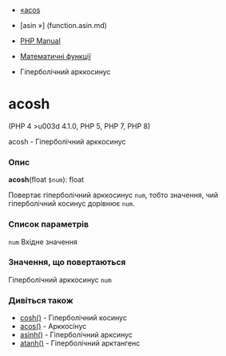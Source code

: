 - [«acos](function.acos.md)
- [asin »] (function.asin.md)

- [PHP Manual](index.md)
- [Математичні функції](ref.math.md)
- Гіперболічний арккосинус

# acosh

(PHP 4 \>u003d 4.1.0, PHP 5, PHP 7, PHP 8)

acosh - Гіперболічний арккосинус

### Опис

**acosh**(float `$num`): float

Повертає гіперболічний арккосинус `num`, тобто значення, чий
гіперболічний косинус дорівнює `num`.

### Список параметрів

`num`
Вхідне значення

### Значення, що повертаються

Гіперболічний арккосинус `num`

### Дивіться також

- [cosh()](function.cosh.md) - Гіперболічний косинус
- [acos()](function.acos.md) - Арккосінус
- [asinh()](function.asinh.md) - Гіперболічний арксинус
- [atanh()](function.atanh.md) - Гіперболічний арктангенс
